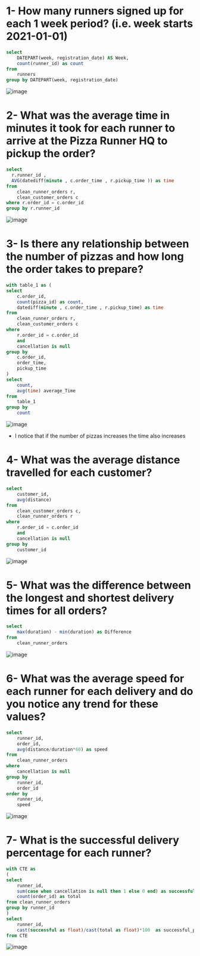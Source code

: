 # 1- How many runners signed up for each 1 week period? (i.e. week starts 2021-01-01)
```sql
select  
	DATEPART(week, registration_date) AS Week,
	count(runner_id) as count 
from 
	runners
group by DATEPART(week, registration_date)
```
![image](https://user-images.githubusercontent.com/87584678/208390625-e78cc148-0209-4971-a59d-0f934f8512c4.png)

# 2- What was the average time in minutes it took for each runner to arrive at the Pizza Runner HQ to pickup the order?
```sql
select 
  r.runner_id , 
  AVG(datediff(minute , c.order_time , r.pickup_time )) as time 
from 
	clean_runner_orders r,
	clean_customer_orders c
where r.order_id = c.order_id
group by r.runner_id
```

![image](https://user-images.githubusercontent.com/87584678/208395219-4c2d5199-fe1e-4a3a-b2b1-e3b5a5f4fc92.png)


# 3- Is there any relationship between the number of pizzas and how long the order takes to prepare?
```sql
with table_1 as (
select 
	c.order_id,
	count(pizza_id) as count,
	datediff(minute , c.order_time , r.pickup_time) as time 
from 
	clean_runner_orders r,
	clean_customer_orders c
where
	r.order_id = c.order_id
	and 
	cancellation is null
group by 
	c.order_id,
	order_time,
	pickup_time
)
select
	count,
	avg(time) average_Time
from 
	table_1
group by
	count
```
![image](https://user-images.githubusercontent.com/87584678/210178808-7c04abaf-d916-4df0-b23a-967b807bc76b.png)
* I notice that if the number of pizzas increases the time also increases 


# 4- What was the average distance travelled for each customer?
```sql
select	
	customer_id,
	avg(distance)
from
	clean_customer_orders c,
	clean_runner_orders r
where
	r.order_id = c.order_id
	and 
	cancellation is null
group by 
	customer_id
```
![image](https://user-images.githubusercontent.com/87584678/210178935-5f2bcaad-8b89-4f8e-a9c9-199eb770f95a.png)

# 5- What was the difference between the longest and shortest delivery times for all orders?
```sql
select 
	max(duration) -	min(duration) as Difference
from
	clean_runner_orders
```
![image](https://user-images.githubusercontent.com/87584678/210179414-4a8d176a-9d63-4ee7-807a-6fed5b10c485.png)

# 6- What was the average speed for each runner for each delivery and do you notice any trend for these values?
```sql
select 
	runner_id,
	order_id,
	avg(distance/duration*60) as speed
from 
	clean_runner_orders
where 
	cancellation is null
group by 
	runner_id,
	order_id
order by 
	runner_id,
	speed
```
![image](https://user-images.githubusercontent.com/87584678/210179965-b2f5d1fe-3ef0-4c3b-98b7-fc7798ae16fa.png)


# 7- What is the successful delivery percentage for each runner?
```sql
with CTE as 
(
select 
	runner_id,
	sum(case when cancellation is null then 1 else 0 end) as successful,
	count(order_id) as total
from clean_runner_orders
group by runner_id
)
select 
	runner_id,
	cast(successful as float)/cast(total as float)*100  as successful_percentage
from CTE
```
![image](https://user-images.githubusercontent.com/87584678/210180437-17fab464-81fa-4dad-9433-4f69cb3b5055.png)




























